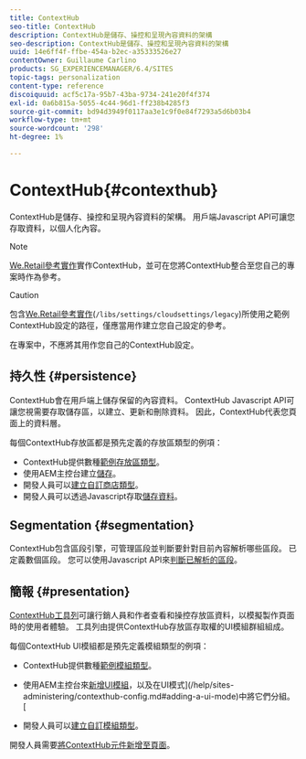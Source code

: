 ```yaml
---
title: ContextHub
seo-title: ContextHub
description: ContextHub是儲存、操控和呈現內容資料的架構
seo-description: ContextHub是儲存、操控和呈現內容資料的架構
uuid: 14e6ff4f-ffbe-454a-b2ec-a35333526e27
contentOwner: Guillaume Carlino
products: SG_EXPERIENCEMANAGER/6.4/SITES
topic-tags: personalization
content-type: reference
discoiquuid: acf5c17a-95b7-43ba-9734-241e20f4f374
exl-id: 0a6b815a-5055-4c44-96d1-ff238b4285f3
source-git-commit: bd94d3949f0117aa3e1c9f0e84f7293a5d6b03b4
workflow-type: tm+mt
source-wordcount: '298'
ht-degree: 1%

---
```


# ContextHub{#contexthub}

ContextHub是儲存、操控和呈現內容資料的架構。 用戶端Javascript API可讓您存取資料，以個人化內容。

>[!NOTE]
>
>[We.Retail參考實作](/help/sites-developing/we-retail.md)實作ContextHub，並可在您將ContextHub整合至您自己的專案時作為參考。

>[!CAUTION]
>
>包含[We.Retail參考實作](/help/sites-developing/we-retail.md)(`/libs/settings/cloudsettings/legacy`)所使用之範例ContextHub設定的路徑，僅應當用作建立您自己設定的參考。
>
>在專案中，不應將其用作您自己的ContextHub設定。

## 持久性 {#persistence}

ContextHub會在用戶端上儲存保留的內容資料。 ContextHub Javascript API可讓您視需要存取儲存區，以建立、更新和刪除資料。 因此，ContextHub代表您頁面上的資料層。

每個ContextHub存放區都是預先定義的存放區類型的例項：

* ContextHub提供數種[範例存放區類型](/help/sites-developing/ch-samplestores.md)。
* 使用AEM主控台建立[儲存](/help/sites-administering/contexthub-config.md#creating-a-contexthub-store)。
* 開發人員可以[建立自訂商店類型](/help/sites-developing/ch-extend.md#creating-custom-store-candidates)。
* 開發人員可以透過Javascript存取[儲存資料](/help/sites-developing/ch-adding.md#interacting-with-contexthub-stores)。

## Segmentation {#segmentation}

ContextHub包含區段引擎，可管理區段並判斷要針對目前內容解析哪些區段。 已定義數個區段。 您可以使用Javascript API來[判斷已解析的區段](/help/sites-developing/ch-adding.md#determining-resolved-contexthub-segments)。

## 簡報 {#presentation}

[ContextHub工具列](/help/sites-authoring/ch-previewing.md)可讓行銷人員和作者查看和操控存放區資料，以模擬製作頁面時的使用者體驗。 工具列由提供ContextHub存放區存取權的UI模組群組組成。

每個ContextHub UI模組都是預先定義模組類型的例項：

* ContextHub提供數種[範例模組類型](/help/sites-developing/ch-samplemodules.md)。
* 使用AEM主控台來[新增UI模組](/help/sites-administering/contexthub-config.md#adding-a-ui-module)，以及在UI模式](/help/sites-administering/contexthub-config.md#adding-a-ui-mode)中將它們分組。[

* 開發人員可以[建立自訂模組類型](/help/sites-developing/ch-extend.md#creating-contexthub-ui-module-types)。

開發人員需要[將ContextHub元件新增至頁面](/help/sites-developing/ch-adding.md)。
